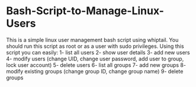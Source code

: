 # Bash-Script-to-Manage-Linux-Users
This is a simple linux user management bash script using whiptail.
You should run this script as root or as a user with sudo privileges.
Using this script you can easily:
  1- list all users
  2- show user details
  3- add new users
  4- modify users (change UID, change user password, add user to group, lock user account)
  5- delete users
  6- list all groups
  7- add new groups
  8- modify existing groups (change group ID, change group name)
  9- delete groups
